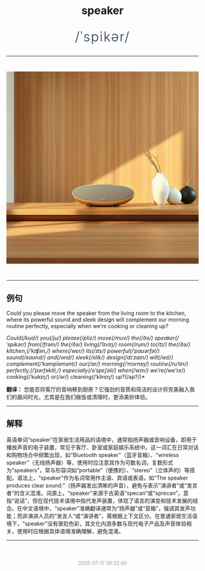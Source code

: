 <div align="center">

# speaker

<div style="margin: 30px 0;">
<h1 style="font-size: 2.5em; font-weight: 300; letter-spacing: 2px; margin: 0; color: #2c3e50;">
/ˈspikər/
</h1>
</div>

</div>

---

<div align="center" style="margin: 40px 0;">

![speaker](images/speaker.png)

</div>

---

## 例句

Could you please move the speaker from the living room to the kitchen, where its powerful sound and sleek design will complement our morning routine perfectly, especially when we’re cooking or cleaning up?

*Could(/kʊd/) you(/ju/) please(/pliz/) move(/muv/) the(/ðə/) speaker(/ˈspikər/) from(/frəm/) the(/ðə/) living(/ˈlɪvɪŋ/) room(/rum/) to(/tɪ/) the(/ðə/) kitchen,(/ˈkɪʧən,/) where(/wɛr/) its(/ɪts/) powerful(/ˈpaʊərfəl/) sound(/saʊnd/) and(/ənd/) sleek(/slik/) design(/dɪˈzaɪn/) will(/wɪl/) complement(/ˈkɑmpləmənt/) our(/ɑr/) morning(/ˈmɔrnɪŋ/) routine(/ruˈtin/) perfectly,(/ˈpərfəktli,/) especially(/əˈspɛʃəli/) when(/wɪn/) we’re(/we’re*/) cooking(/ˈkʊkɪŋ/) or(/ər/) cleaning(/ˈklinɪŋ/) up?(/əp?/)*

**翻译：** 您能否将客厅的音响移到厨房？它强劲的音质和简洁的设计将完美融入我们的晨间时光，尤其是在我们做饭或清理时，更添美妙体验。

---

## 解释

英语单词“speaker”在家居生活用品的语境中，通常指扬声器或音响设备，即用于播放声音的电子装置，常见于客厅、卧室或家庭娱乐系统中。这一词汇在日常对话和购物场合中频繁出现，如“Bluetooth speaker”（蓝牙音箱）、“wireless speaker”（无线扬声器）等，使用时应注意其作为可数名词，复数形式为“speakers”，常与形容词如“portable”（便携的）、“stereo”（立体声的）等搭配。语法上，“speaker”作为名词常用作主语、宾语或表语，如“The speaker produces clear sound.”（扬声器发出清晰的声音），避免与表示“演讲者”或“发言者”的含义混淆。词源上，“speaker”来源于古英语“specan”或“sprecan”，意指“说话”，但在现代技术语境中指代发声装置，体现了语言的演变和技术发展的结合。在中文语境中，“speaker”准确翻译通常为“扬声器”或“音箱”，强调其发声功能；而非演讲人员的“发言人”或“演讲者”，需根据上下文区分。在普通家居生活语境下，“speaker”没有褒贬色彩，其文化内涵多数与现代电子产品及声音体验相关，使用时应根据具体语境准确理解，避免混淆。


---

<div align="center" style="margin-top: 50px;">
<small style="color: #999; font-size: 0.9em;">2025-07-17 06:22:40</small>
</div>
